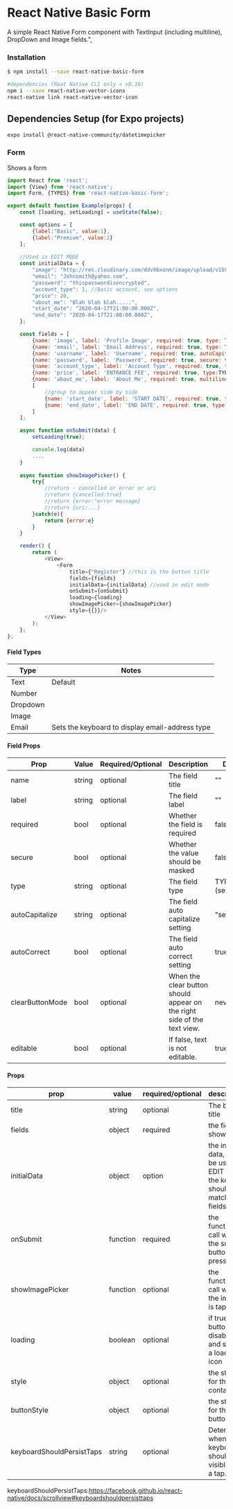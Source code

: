 # React Native Basic Form

A simple React Native Form component with TextInput (including multiline), DropDown and Image fields.",


### Installation

```bash
$ npm install --save react-native-basic-form

#dependencies (Reat Native CLI only < v0.16)
npm i --save react-native-vector-icons  
react-native link react-native-vector-icon
```

## Dependencies Setup (for Expo projects)

```bash
expo install @react-native-community/datetimepicker
```


### Form
Shows a form

```javascript
import React from 'react';
import {View} from 'react-native';
import Form, {TYPES} from 'react-native-basic-form';

export default function Example(props) {
    const [loading, setLoading] = useState(false);

    const options = [
        {label:"Basic", value:1},
        {label:"Premium", value:2}
    ];
    
    //Used in EDIT MODE
    const initialData = {
        "image": "http://res.cloudinary.com/ddv9bxonm/image/upload/v1585512850/ib9c0dml4dlksi8xgvob.jpg"
        "email": "Johnsmith@yahoo.com",
        "password": "thispasswordisencrypted",
        "account_type": 1, //Basic account, see options
        "price": 20,
        "about_me": "Blah blah blah.....",
        "start_date": "2020-04-17T21:00:00.000Z",
        "end_date": "2020-04-17T21:00:00.000Z",
    };

    const fields = [
        {name: 'image', label: 'Profile Image', required: true, type: TYPES.Image},
        {name: 'email', label: 'Email Address', required: true, type: TYPES.Email},
        {name: 'username', label: 'Username', required: true, autoCapitalize: "none", autoCorrect: false},
        {name: 'password', label: 'Password', required: true, secure: true},
        {name: 'account_type', label: 'Account Type', required: true, type: TYPES.Dropdown, options: options},
        {name: 'price', label: 'ENTRANCE FEE', required: true, type:TYPES.Number},
        {name: 'about_me', label: 'About Me', required: true, multiline: true},
        [
            //group to appear side by side
            {name: 'start_date', label: 'START DATE', required: true, type: TYPES.Date},
            {name: 'end_date', label: 'END DATE', required: true, type: TYPES.Date}
        ]
    ];

    async function onSubmit(data) {
        setLoading(true);

        console.log(data)
        ....
    }
    
    async function showImagePicker() {
        try{
            //return - cancelled or error or uri
            //return {cancelled:true}
            //return {error:"error message}
            //return {uri:...}
        }catch(e){
            return {error:e}
        }
    }

    render() {
        return (
            <View>
                <Form
                    title={"Register"} //this is the button title
                    fields={fields}
                    initialData={initialData} //used in edit mode
                    onSubmit={onSubmit}
                    loading={loading}
                    showImagePicker={showImagePicker}
                    style={{}}/>
            </View>
        );
    };
};
```
#### Field Types
| Type | Notes |
| ---- | ----- |
| Text | Default|
| Number | |
| Dropdown | |
| Image | |
| Email | Sets the keyboard to display email-address type |


#### Field Props
| Prop | Value | Required/Optional | Description | Default |
| ---- | ----- | ----------------- | ----------- | ----------- |
| name | string | optional | The field title | "" |
| label | string | optional | The field label | "" |
| required | bool | optional | Whether the field is required | false |
| secure | bool | optional | Whether the value should be masked | false |
| type | string | optional | The field type | TYPES.Text (see above) |
| autoCapitalize | string | optional | The field auto capitalize setting | "sentences" |
| autoCorrect | bool | optional | The field auto correct setting | true |
| clearButtonMode | bool | optional | When the clear button should appear on the right side of the text view. | never |
| editable | bool | optional | If false, text is not editable. | true |



#### Props
| prop | value | required/optional | description | default |
| ---- | ----- | ----------------- | ----------- | ----------- |
| title | string | optional | The button title | "Submit" |
| fields | object | required | the fields to show | [] |
| initialData | object | option | the initial data, can be used in EDIT mode, the keys should match the fields key | [] |
| onSubmit | function | required | the function to call when the submit button is pressed | null |
| showImagePicker | function | optional | the function to call when the image is tapped | null |
| loading | boolean | optional | if true, button is disabled and shows a loading icon | false |
| style | object | optional | the style for the container | {} |
| buttonStyle | object | optional | the style for the button | {} |
| keyboardShouldPersistTaps | string | optional | Determines when the keyboard should stay visible after a tap.| 'handled' |

keyboardShouldPersistTaps:https://facebook.github.io/react-native/docs/scrollview#keyboardshouldpersisttaps
